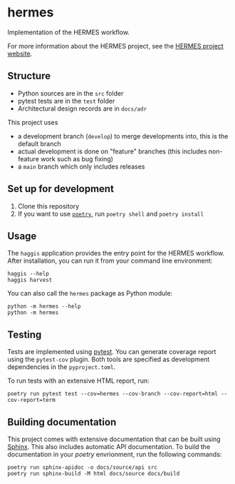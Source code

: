 <!--
SPDX-FileCopyrightText: 2022 German Aerospace Center (DLR)

SPDX-License-Identifier: CC-BY-SA-4.0
-->

<!--
SPDX-FileContributor: Stephan Druskat
SPDX-FileContributor: Michael Meinel
-->

# hermes

Implementation of the HERMES workflow.

For more information about the HERMES project, see the [HERMES project website](https://software-metadata.pub).

## Structure

- Python sources are in the `src` folder
- pytest tests are in the `test` folder
- Architectural design records are in `docs/adr`

This project uses 

- a development branch (`develop`) to merge developments into, this is the default branch
- actual development is done on "feature" branches (this includes non-feature work such as bug fixing)
- a `main` branch which only includes releases

## Set up for development

1. Clone this repository
2. If you want to use [`poetry`](https://python-poetry.org), run `poetry shell` and `poetry install`

## Usage

The `haggis` application provides the entry point for the HERMES workflow.
After installation, you can run it from your command line environment:

```shell
haggis --help
haggis harvest
```

You can also call the `hermes` package as Python module:

```shell
python -m hermes --help
python -m hermes 
```

## Testing

Tests are implemented using [pytest](https://pytest.org).
You can generate coverage report using the `pytest-cov` plugin.
Both tools are specified as development dependencies in the `pyproject.toml`.

To run tests with an extensive HTML report, run:

```shell
poetry run pytest test --cov=hermes --cov-branch --cov-report=html --cov-report=term
```

## Building documentation

This project comes with extensive documentation that can be built using [Sphinx](https://www.sphinx-doc.org/en/master/).
This also includes automatic API documentation.
To build the documentation in your *poetry* envrionment, run the following commands:

```shell
poetry run sphinx-apidoc -o docs/source/api src
poetry run sphinx-build -M html docs/source docs/build
```
